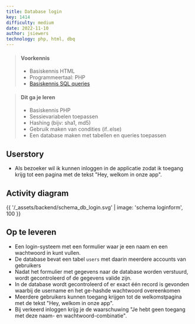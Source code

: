 ```yaml
---
title: Database login
key: 1414
difficulty: medium
date: 2022-11-10
author: jsiewers
technology: php, html, dbq
---
```



> #### Voorkennis
> * Basiskennis HTML
> * Programmeertaal: PHP
> * [Basiskennis SQL queries](https://www.edutorial.nl/dbq/installeren/)

> #### Dit ga je leren
> * Basiskennis PHP
> * Sessievariabelen toepassen
> * Hashing (bijv: sha1, md5)
> * Gebruik maken van condities (if..else)
> * Een database maken met tabellen en queries toepassen


## Userstory
* Als bezoeker wil ik kunnen inloggen in de applicatie zodat ik toegang krijg tot een pagina met de tekst "Hey, welkom in onze app".

## Activity diagram

{{ '/_assets/backend/schema_db_login.svg' | image: 'schema loginform', 100 }}


## Op te leveren
* Een login-systeem met een formulier waar je een naam en een wachtwoord in kunt vullen.
* De database bevat een tabel `users` met daarin meerdere accounts van gebruikers
* Nadat het formulier met gegevens naar de database worden verstuurd, wordt gecontroleerd of de gegevens valide zijn.
* In de database wordt gecontroleerd of er exact één record is gevonden waarbij de username en het ge-hashde wachtwoord overeenkomen
* Meerdere gebruikers kunnen toegang krijgen tot de welkomstpagina met de tekst "Hey, welkom in onze app".
* Bij verkeerd inloggen krijg je de waarschuwing "Je hebt geen toegang met deze naam- en wachtwoord-combinatie".

